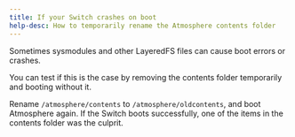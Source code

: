```yaml
---
title: If your Switch crashes on boot
help-desc: How to temporarily rename the Atmosphere contents folder
---
```


Sometimes sysmodules and other LayeredFS files can cause boot errors or crashes.

You can test if this is the case by removing the contents folder temporarily and booting without it.

Rename `/atmosphere/contents` to `/atmosphere/oldcontents`, and boot Atmosphere again. If the Switch boots successfully, one of the items in the contents folder was the culprit. 